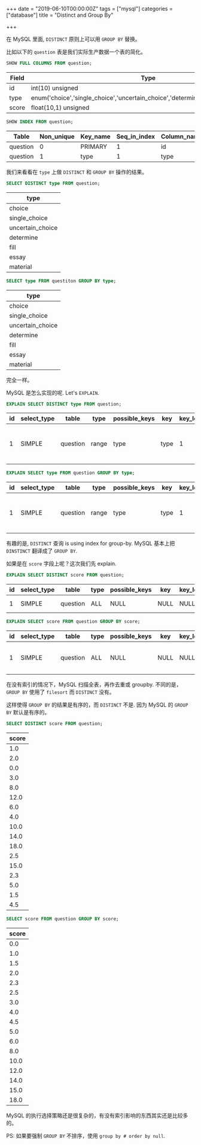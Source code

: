 +++
date = "2019-06-10T00:00:00Z"
tags = ["mysql"]
categories = ["database"]
title = "Distinct and Group By"

+++

在 MySQL 里面, `DISTINCT` 原则上可以用 `GROUP BY` 替换。

比如以下的 `question` 表是我们实际生产数据一个表的简化。

```sql
SHOW FULL COLUMNS FROM question;
```

| Field | Type                                                                                      |
|----- |----------------------------------------------------------------------------------------- |
| id    | int(10) unsigned                                                                          |
| type  | enum('choice','single\_choice','uncertain\_choice','determine','fill','essay','material') |
| score | float(10,1) unsigned                                                                      |

```sql
SHOW INDEX FROM question;
```

| Table    | Non\_unique | Key\_name | Seq\_in\_index | Column\_name | Index\_type |
|-------- |----------- |--------- |-------------- |------------ |----------- |
| question | 0           | PRIMARY   | 1              | id           | BTREE       |
| question | 1           | type      | 1              | type         | BTREE       |

我们来看看在 `type` 上做 `DISTINCT` 和 `GROUP BY` 操作的结果。

```sql
SELECT DISTINCT type FROM question;
```

| type              |
|----------------- |
| choice            |
| single\_choice    |
| uncertain\_choice |
| determine         |
| fill              |
| essay             |
| material          |

```sql
SELECT type FROM questiton GROUP BY type;
```

| type              |
|----------------- |
| choice            |
| single\_choice    |
| uncertain\_choice |
| determine         |
| fill              |
| essay             |
| material          |

完全一样。

MySQL 是怎么实现的呢. Let's `EXPLAIN`.

```sql
EXPLAIN SELECT DISTINCT type FROM question;
```

| id | select\_type | table    | type  | possible\_keys | key  | key\_len | ref  | rows | Extra                    |
|--- |------------ |-------- |----- |-------------- |---- |-------- |---- |---- |------------------------ |
| 1  | SIMPLE       | question | range | type           | type | 1        | NULL | 16   | Using index for group-by |

```sql
EXPLAIN SELECT type FROM question GROUP BY type;
```

| id | select\_type | table    | type  | possible\_keys | key  | key\_len | ref  | rows | Extra                    |
|--- |------------ |-------- |----- |-------------- |---- |-------- |---- |---- |------------------------ |
| 1  | SIMPLE       | question | range | type           | type | 1        | NULL | 16   | Using index for group-by |

有趣的是, `DISTINCT` 查询 is using index for group-by. MySQL 基本上把 `DINSTINCT` 翻译成了 `GROUP BY`.

如果是在 `score` 字段上呢？这次我们先 explain.

```sql
EXPLAIN SELECT DISTINCT score FROM question;
```

| id | select\_type | table    | type | possible\_keys | key  | key\_len | ref  | rows  | Extra           |
|--- |------------ |-------- |---- |-------------- |---- |-------- |---- |----- |--------------- |
| 1  | SIMPLE       | question | ALL  | NULL           | NULL | NULL     | NULL | 37424 | Using temporary |

```sql
EXPLAIN SELECT score FROM question GROUP BY score;
```

| id | select\_type | table    | type | possible\_keys | key  | key\_len | ref  | rows  | Extra                           |
|--- |------------ |-------- |---- |-------------- |---- |-------- |---- |----- |------------------------------- |
| 1  | SIMPLE       | question | ALL  | NULL           | NULL | NULL     | NULL | 37424 | Using temporary; Using filesort |

在没有索引的情况下，MySQL 扫描全表，再作去重或 groupby. 不同的是，`GROUP BY` 使用了 `filesort` 而 `DISTINCT` 没有。

这样使得 `GROUP BY` 的结果是有序的，而 `DISTINCT` 不是. 因为 MySQL 的 `GROUP BY` 默认是有序的。


```sql
SELECT DISTINCT score FROM question;
```

| score |
|----- |
| 1.0   |
| 2.0   |
| 0.0   |
| 3.0   |
| 8.0   |
| 12.0  |
| 6.0   |
| 4.0   |
| 10.0  |
| 14.0  |
| 18.0  |
| 2.5   |
| 15.0  |
| 2.3   |
| 5.0   |
| 1.5   |
| 4.5   |

```sql
SELECT score FROM question GROUP BY score;
```

| score |
|----- |
| 0.0   |
| 1.0   |
| 1.5   |
| 2.0   |
| 2.3   |
| 2.5   |
| 3.0   |
| 4.0   |
| 4.5   |
| 5.0   |
| 6.0   |
| 8.0   |
| 10.0  |
| 12.0  |
| 14.0  |
| 15.0  |
| 18.0  |

MySQL 的执行选择策略还是很复杂的，有没有索引影响的东西其实还是比较多的。

PS: 如果要强制 `GROUP BY` 不排序，使用 `group by # order by null`.
